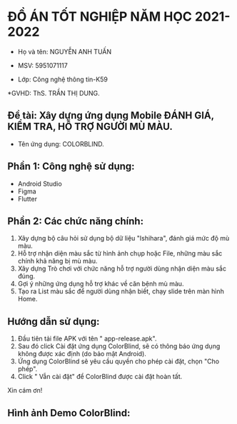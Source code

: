 # ĐỒ ÁN TỐT NGHIỆP NĂM HỌC 2021-2022


* Họ và tên: NGUYỄN ANH TUẤN

* MSV: 5951071117

* Lớp: Công nghệ thông tin-K59

*GVHD: ThS. TRẦN THỊ DUNG. 


## Đề tài: Xây dựng ứng dụng Mobile ĐÁNH GIÁ, KIỂM TRA, HỖ TRỢ NGƯỜI MÙ MÀU.
* Tên ứng dụng: COLORBLIND.

## Phần 1: Công nghệ sử dụng:
 * Android Studio
 * Figma
 * Flutter

## Phần 2: Các chức năng chính:
1. Xây dựng bộ câu hỏi sử dụng bộ dữ liệu "Ishihara", đánh giá mức độ mù màu.
2. Hỗ trợ nhận diện màu sắc từ hình ảnh chụp hoặc File, những màu sắc chính khả năng bị mù màu.
3. Xây dựng Trò chơi với chức năng hỗ trợ người dùng nhận diện màu sắc đúng.
4. Gợi ý những ứng dụng hỗ trợ khác về căn bệnh mù màu.
5. Tạo ra List màu sắc để người dùng nhận biết, chạy slide trên màn hình Home.



## Hướng dẫn sử dụng:
1. Đầu tiên tải file APK với tên " app-release.apk".
2. Sau đó click Cài đặt ứng dụng ColorBlind, sẽ có thông báo ứng dụng không được xác định (do bảo mật Android).
3. Ứng dụng ColorBlind sẽ yêu cầu quyền cho phép cài đặt, chọn "Cho phép".
4. Click " Vẫn cài đặt" để ColorBlind được cài đặt hoàn tất.


Xin cám ơn!

## Hình ảnh Demo ColorBlind:


